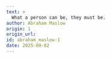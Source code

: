 ```yaml
---
text: >
  What a person can be, they must be.
author: Abraham Maslow
origin: 1
origin_url:
id: abraham_maslow-1
date: 2025-09-02 
---
```

